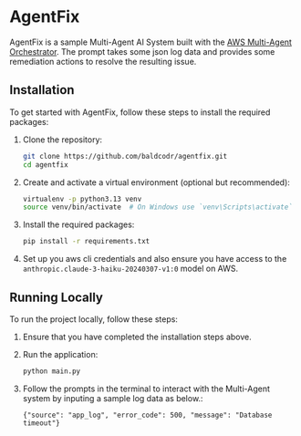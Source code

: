 # AgentFix

AgentFix is a sample Multi-Agent AI System built with the [AWS Multi-Agent Orchestrator](https://github.com/awslabs/multi-agent-orchestrator).
The prompt takes some json log data and provides some remediation actions to resolve the resulting issue.

## Installation

To get started with AgentFix, follow these steps to install the required packages:

1. Clone the repository:
    ```sh
    git clone https://github.com/baldcodr/agentfix.git
    cd agentfix
    ```

2. Create and activate a virtual environment (optional but recommended):
    ```sh
    virtualenv -p python3.13 venv
    source venv/bin/activate  # On Windows use `venv\Scripts\activate`
    ```

3. Install the required packages:
    ```sh
    pip install -r requirements.txt
    ```
4. Set up you aws cli credentials and also ensure you have access to the ``anthropic.claude-3-haiku-20240307-v1:0`` model on AWS.

## Running Locally

To run the project locally, follow these steps:

1. Ensure that you have completed the installation steps above.

2. Run the application:
    ```sh
    python main.py
    ```

3. Follow the prompts in the terminal to interact with the Multi-Agent system by inputing a sample log data as below.:
    ```
    {"source": "app_log", "error_code": 500, "message": "Database timeout"}
    ```